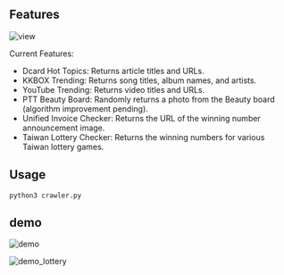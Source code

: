 ## Features

![view](https://i.imgur.com/SahBxxO.png)

Current Features:
- Dcard Hot Topics: Returns article titles and URLs.
- KKBOX Trending: Returns song titles, album names, and artists.
- YouTube Trending: Returns video titles and URLs.
- PTT Beauty Board: Randomly returns a photo from the Beauty board (algorithm improvement pending).
- Unified Invoice Checker: Returns the URL of the winning number announcement image.
- Taiwan Lottery Checker: Returns the winning numbers for various Taiwan lottery games.

## Usage

`python3 crawler.py`

## demo

![demo](https://i.imgur.com/Du3aQe3.png)

![demo_lottery](https://i.imgur.com/iayRxpV.png)

